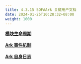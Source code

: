 ```yaml
---
title: 4.3.15 SOFAArk 关键用户文档
date: 2024-01-25T10:28:32+08:00
weight: 1000
---
```


<b>[模块生命周期](https://www.sofastack.tech/projects/sofa-boot/sofa-ark-biz-lifecycle/)</b><br /><br />
<b>[Ark 事件机制](https://www.sofastack.tech/projects/sofa-boot/sofa-ark-ark-event/)</b><br /><br />
<b>[Ark 自身日志](https://www.sofastack.tech/projects/sofa-boot/sofa-ark-ark-log/)</b><br /><br />

<br/>
<br/>
